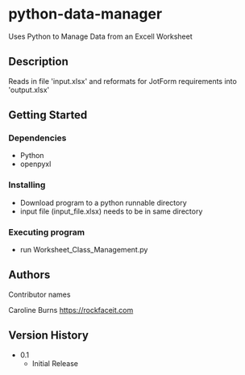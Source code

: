 # python-data-manager
Uses Python to Manage Data from an Excell Worksheet

## Description

Reads in file 'input.xlsx' and reformats for JotForm requirements into 'output.xlsx'

## Getting Started

### Dependencies

* Python
* openpyxl

### Installing

* Download program to a python runnable directory
* input file (input_file.xlsx) needs to be in same directory

### Executing program

* run Worksheet_Class_Management.py

## Authors

Contributor names

Caroline Burns
https://rockfaceit.com

## Version History

* 0.1
    * Initial Release


